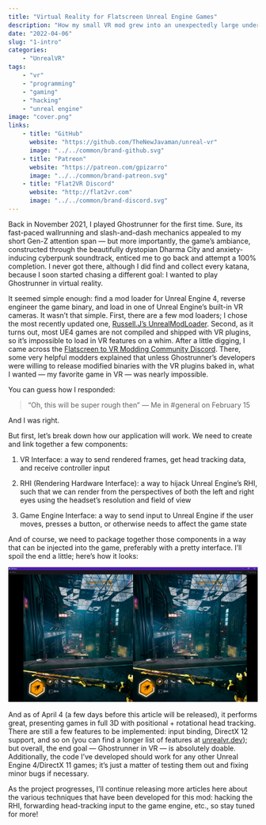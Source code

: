```yaml
---
title: "Virtual Reality for Flatscreen Unreal Engine Games"
description: "How my small VR mod grew into an unexpectedly large undertaking"
date: "2022-04-06"
slug: "1-intro"
categories:
    - "UnrealVR"
tags:
    - "vr"
    - "programming"
    - "gaming"
    - "hacking"
    - "unreal engine"
image: "cover.png"
links:
    - title: "GitHub"
      website: "https://github.com/TheNewJavaman/unreal-vr"
      image: "../../common/brand-github.svg"
    - title: "Patreon"
      website: "https://patreon.com/gpizarro"
      image: "../../common/brand-patreon.svg"
    - title: "Flat2VR Discord"
      website: "http://flat2vr.com"
      image: "../../common/brand-discord.svg"
---
```


Back in November 2021, I played Ghostrunner for the first time. Sure, its fast-paced wallrunning and slash-and-dash mechanics appealed to my short Gen-Z attention span — but more importantly, the game’s ambiance, constructed through the beautifully dystopian Dharma City and anxiety-inducing cyberpunk soundtrack, enticed me to go back and attempt a 100% completion. I never got there, although I did find and collect every katana, because I soon started chasing a different goal: I wanted to play Ghostrunner in virtual reality.

It seemed simple enough: find a mod loader for Unreal Engine 4, reverse engineer the game binary, and load in one of Unreal Engine’s built-in VR cameras. It wasn’t that simple. First, there are a few mod loaders; I chose the most recently updated one, [Russell.J’s UnrealModLoader](https://github.com/RussellJerome/UnrealModLoader). Second, as it turns out, most UE4 games are not compiled and shipped with VR plugins, so it’s impossible to load in VR features on a whim. After a little digging, I came across the [Flatscreen to VR Modding Community Discord](http://flat2vr.com). There, some very helpful modders explained that unless Ghostrunner’s developers were willing to release modified binaries with the VR plugins baked in, what I wanted — my favorite game in VR — was nearly impossible.

You can guess how I responded:

> “Oh, this will be super rough then” — Me in #general on February 15

And I was right.

But first, let’s break down how our application will work. We need to create and link together a few components:

1. VR Interface: a way to send rendered frames, get head tracking data, and receive controller input

2. RHI (Rendering Hardware Interface): a way to hijack Unreal Engine’s RHI, such that we can render from the perspectives of both the left and right eyes using the headset’s resolution and field of view

3. Game Engine Interface: a way to send input to Unreal Engine if the user moves, presses a button, or otherwise needs to affect the game state

And of course, we need to package together those components in a way that can be injected into the game, preferably with a pretty interface. I’ll spoil the end a little; here’s how it looks:

![](cover.png)

And as of April 4 (a few days before this article will be released), it performs great, presenting games in full 3D with positional + rotational head tracking. There are still a few features to be implemented: input binding, DirectX 12 support, and so on (you can find a longer list of features at [unrealvr.dev](https://unrealvr.dev)); but overall, the end goal — Ghostrunner in VR — is absolutely doable. Additionally, the code I’ve developed should work for any other Unreal Engine 4/DirectX 11 games; it’s just a matter of testing them out and fixing minor bugs if necessary.

As the project progresses, I’ll continue releasing more articles here about the various techniques that have been developed for this mod: hacking the RHI, forwarding head-tracking input to the game engine, etc., so stay tuned for more!